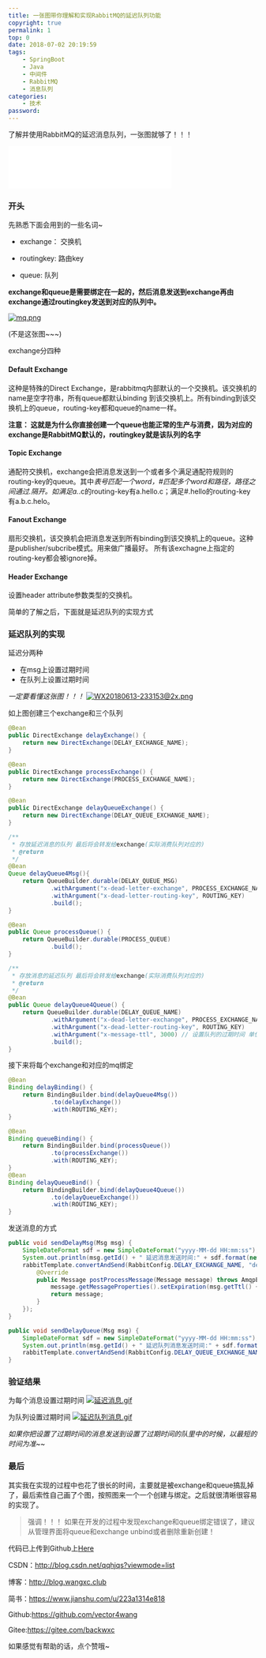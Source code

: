 ```yaml
---
title: 一张图带你理解和实现RabbitMQ的延迟队列功能
copyright: true
permalink: 1
top: 0
date: 2018-07-02 20:19:59
tags:
    - SpringBoot
    - Java 
    - 中间件
    - RabbitMQ
    - 消息队列
categories:
    - 技术
password:
---
```


了解并使用RabbitMQ的延迟消息队列，一张图就够了！！！

<!--more-->

<iframe frameborder="no" border="0" marginwidth="0" marginheight="0" width=330 height=86 src="//music.163.com/outchain/player?type=2&id=31460355&auto=1&height=66"></iframe>

### 开头

先熟悉下面会用到的一些名词~

- exchange： 交换机

- routingkey: 路由key

- queue: 队列

**exchange和queue是需要绑定在一起的，然后消息发送到exchange再由exchange通过routingkey发送到对应的队列中。**

[![mq.png](http://upload-images.jianshu.io/upload_images/3167229-6c4b5b9265af981d.png?imageMogr2/auto-orient/strip%7CimageView2/2/w/1240)](https://i.loli.net/2018/06/14/5b21e04409004.png)

(不是这张图~~~)

exchange分四种

#### Default Exchange
这种是特殊的Direct Exchange，是rabbitmq内部默认的一个交换机。该交换机的name是空字符串，所有queue都默认binding 到该交换机上。所有binding到该交换机上的queue，routing-key都和queue的name一样。

**注意： 这就是为什么你直接创建一个queue也能正常的生产与消费，因为对应的exchange是RabbitMQ默认的，routingkey就是该队列的名字**

#### Topic Exchange
通配符交换机，exchange会把消息发送到一个或者多个满足通配符规则的routing-key的queue。其中*表号匹配一个word，#匹配多个word和路径，路径之间通过.隔开。如满足a.*.c的routing-key有a.hello.c；满足#.hello的routing-key有a.b.c.helo。

#### Fanout Exchange
扇形交换机，该交换机会把消息发送到所有binding到该交换机上的queue。这种是publisher/subcribe模式。用来做广播最好。
所有该exchagne上指定的routing-key都会被ignore掉。

#### Header Exchange
设置header attribute参数类型的交换机。

简单的了解之后，下面就是延迟队列的实现方式

### 延迟队列的实现

延迟分两种
 
 - 在msg上设置过期时间
 - 在队列上设置过期时间

*一定要看懂这张图！！！*
[![WX20180613-233153@2x.png](http://upload-images.jianshu.io/upload_images/3167229-47316d92517586ef.png?imageMogr2/auto-orient/strip%7CimageView2/2/w/1240)](https://i.loli.net/2018/06/13/5b213948c6e1a.png)


如上图创建三个exchange和三个队列

```java
@Bean
public DirectExchange delayExchange() {
    return new DirectExchange(DELAY_EXCHANGE_NAME);
}

@Bean
public DirectExchange processExchange() {
    return new DirectExchange(PROCESS_EXCHANGE_NAME);
}

@Bean
public DirectExchange delayQueueExchange() {
    return new DirectExchange(DELAY_QUEUE_EXCHANGE_NAME);
}

/**
 * 存放延迟消息的队列 最后将会转发给exchange(实际消费队列对应的)
 * @return
 */
@Bean
Queue delayQueue4Msg(){
    return QueueBuilder.durable(DELAY_QUEUE_MSG)
            .withArgument("x-dead-letter-exchange", PROCESS_EXCHANGE_NAME) 
            .withArgument("x-dead-letter-routing-key", ROUTING_KEY) 
            .build();
}

@Bean
public Queue processQueue() {
    return QueueBuilder.durable(PROCESS_QUEUE)
            .build();
}

/**
 * 存放消息的延迟队列 最后将会转发给exchange(实际消费队列对应的)
 * @return
 */
@Bean
public Queue delayQueue4Queue() {
    return QueueBuilder.durable(DELAY_QUEUE_NAME)
            .withArgument("x-dead-letter-exchange", PROCESS_EXCHANGE_NAME) // DLX
            .withArgument("x-dead-letter-routing-key", ROUTING_KEY) 
            .withArgument("x-message-ttl", 3000) // 设置队列的过期时间 单位毫秒
            .build();
}
```

接下来将每个exchange和对应的mq绑定
```java
@Bean
Binding delayBinding() {
    return BindingBuilder.bind(delayQueue4Msg())
            .to(delayExchange())
            .with(ROUTING_KEY);
}

@Bean
Binding queueBinding() {
    return BindingBuilder.bind(processQueue())
            .to(processExchange())
            .with(ROUTING_KEY);
}
@Bean
Binding delayQueueBind() {
    return BindingBuilder.bind(delayQueue4Queue())
            .to(delayQueueExchange())
            .with(ROUTING_KEY);
}
```

发送消息的方式
```java
public void sendDelayMsg(Msg msg) {
    SimpleDateFormat sdf = new SimpleDateFormat("yyyy-MM-dd HH:mm:ss");
    System.out.println(msg.getId() + " 延迟消息发送时间:" + sdf.format(new Date()));
    rabbitTemplate.convertAndSend(RabbitConfig.DELAY_EXCHANGE_NAME, "delay", msg, new MessagePostProcessor() {
        @Override
        public Message postProcessMessage(Message message) throws AmqpException {
            message.getMessageProperties().setExpiration(msg.getTtl() + "");
            return message;
        }
    });
}

public void sendDelayQueue(Msg msg) {
    SimpleDateFormat sdf = new SimpleDateFormat("yyyy-MM-dd HH:mm:ss");
    System.out.println(msg.getId() + " 延迟队列消息发送时间:" + sdf.format(new Date()));
    rabbitTemplate.convertAndSend(RabbitConfig.DELAY_QUEUE_EXCHANGE_NAME,"delay",  msg);
}
```

### 验证结果

为每个消息设置过期时间
[![延迟消息.gif](http://upload-images.jianshu.io/upload_images/3167229-dbb16df8756346d6.gif?imageMogr2/auto-orient/strip)](https://i.loli.net/2018/06/14/5b2206367916d.gif)


为队列设置过期时间
[![延迟队列消息.gif](http://upload-images.jianshu.io/upload_images/3167229-f5fc967fdada17b9.gif?imageMogr2/auto-orient/strip)](https://i.loli.net/2018/06/14/5b2206367110f.gif)


*如果你把设置了过期时间的消息发送到设置了过期时间的队里中的时候，以最短的时间为准~~*





### 最后

其实我在实现的过程中也花了很长的时间，主要就是被exchange和queue搞乱掉了，最后索性自己画了个图，按照图来一个一个创建与绑定。之后就很清晰很容易的实现了。

>强调！！！ 如果在开发的过程中发现exchange和queue绑定错误了，建议从管理界面将queue和exchange unbind或者删除重新创建！

代码已上传到Github上[Here](https://github.com/vector4wang/spring-boot-quick/tree/master/quick-rabbitmq)


CSDN：http://blog.csdn.net/qqhjqs?viewmode=list 

博客：http://blog.wangxc.club

简书：https://www.jianshu.com/u/223a1314e818 

Github:https://github.com/vector4wang 

Gitee:https://gitee.com/backwxc 

如果感觉有帮助的话，点个赞哦~